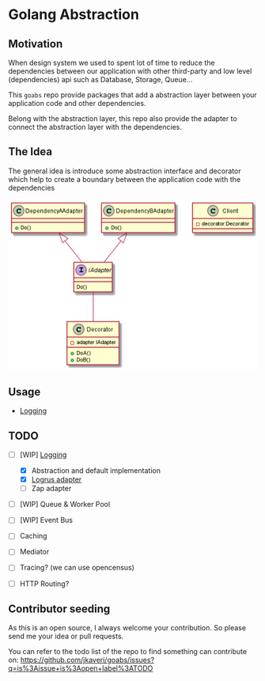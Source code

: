 # Golang Abstraction

## Motivation

When design system we used to spent lot of time to reduce the dependencies between our application with other third-party and low level (dependencies) api such as Database, Storage, Queue...

This `goabs` repo provide packages that add a abstraction layer between your application code and other dependencies.

Belong with the abstraction layer, this repo also provide the adapter to connect the abstraction layer with the dependencies.

## The Idea

The general idea is introduce some abstraction interface and decorator which help to create a boundary between the application code with the dependencies

![generic-uml](assets/readme/generic-uml.png)

## Usage

- [Logging](./log)

## TODO

- [ ] [WIP] [Logging](./log)
  - [x] Abstraction and default implementation
  - [x] [Logrus adapter](./log/adapter-logrus)
  - [ ] Zap adapter
- [ ] [WIP] Queue & Worker Pool
- [ ] [WIP] Event Bus
- [ ] Caching
- [ ] Mediator
- [ ] Tracing? (we can use opencensus)
- [ ] HTTP Routing?


## Contributor seeding

As this is an open source, I always welcome your contribution. So please send me your idea or pull requests.

You can refer to the todo list of the repo to find something can contribute on: https://github.com/jkaveri/goabs/issues?q=is%3Aissue+is%3Aopen+label%3ATODO
